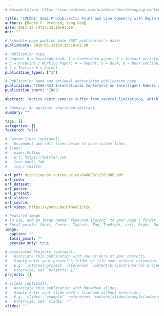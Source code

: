 ```yaml
---
# Documentation: https://sourcethemes.com/academic/docs/managing-content/

title: "SPLODE: Semi-Probabilistic Point and Line Odometry with Depth Estimation from RGB-D Camera Motion"
authors: [Pedro F. Proença, Yang Gao]
date: 2017-12-14T14:33:10+01:00
doi: ""

# Schedule page publish date (NOT publication's date).
publishDate: 2019-05-31T14:33:10+01:00

# Publication type.
# Legend: 0 = Uncategorized; 1 = Conference paper; 2 = Journal article;
# 3 = Preprint / Working Paper; 4 = Report; 5 = Book; 6 = Book section;
# 7 = Thesis; 8 = Patent
publication_types: ["1"]

# Publication name and optional abbreviated publication name.
publication: "IEEE/RSJ International Conference on Intelligent Robots and Systems (IROS)"
publication_short: "IROS"

abstract: "Active depth cameras suffer from several limitations, which cause incomplete and noisy depth maps, and may consequently affect the performance of RGB-D Odometry. To address this issue, this paper presents a visual odometry method based on point and line features that leverages both measurements from a depth sensor and depth estimates from camera motion. Depth estimates are generated continuously by a probabilistic depth estimation framework for both types of features to compensate for the lack of depth measurements and inaccurate feature depth associations. The framework models explicitly the uncertainty of triangulating depth from both point and line observations to validate and obtain precise estimates. Furthermore, depth measurements are exploited by propagating them through a depth map registration module and using a frame-to-frame motion estimation method that considers 3D-to-2D and 2D-to-3D reprojection errors, independently. Results on RGB-D sequences captured on large indoor and outdoor scenes, where depth sensor limitations are critical, show that the combination of depth measurements and estimates through our approach is able to overcome the absence and inaccuracy of depth measurements."

# Summary. An optional shortened abstract.
summary: ""

tags: []
categories: []
featured: false

# Custom links (optional).
#   Uncomment and edit lines below to show custom links.
# links:
# - name: Follow
#   url: https://twitter.com
#   icon_pack: fab
#   icon: twitter

url_pdf: http://epubs.surrey.ac.uk/846020/1/SPLODE.pdf
url_code:
url_dataset:
url_poster:
url_project:
url_slides:
url_source:
url_video: https://youtu.be/6lMwPCiCXZc

# Featured image
# To use, add an image named `featured.jpg/png` to your page's folder.
# Focal points: Smart, Center, TopLeft, Top, TopRight, Left, Right, BottomLeft, Bottom, BottomRight.
image:
  caption: ""
  focal_point: ""
  preview_only: true

# Associated Projects (optional).
#   Associate this publication with one or more of your projects.
#   Simply enter your project's folder or file name without extension.
#   E.g. `internal-project` references `content/project/internal-project/index.md`.
#   Otherwise, set `projects: []`.
projects: []

# Slides (optional).
#   Associate this publication with Markdown slides.
#   Simply enter your slide deck's filename without extension.
#   E.g. `slides: "example"` references `content/slides/example/index.md`.
#   Otherwise, set `slides: ""`.
slides: ""
---
```


